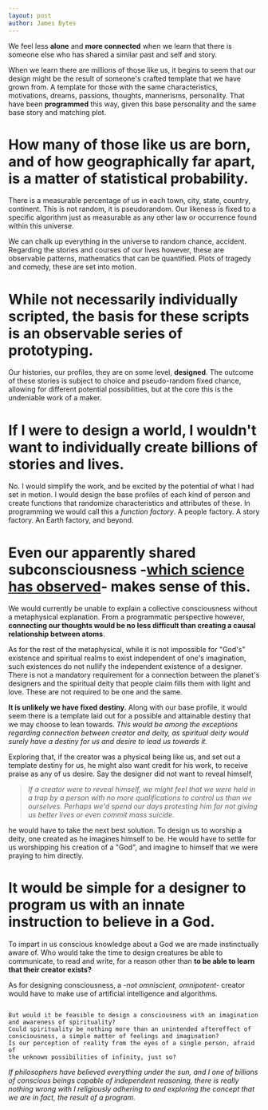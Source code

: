 ```yaml
---
layout: post
author: James Bytes
---
```


 We feel less **alone** and **more connected** when we learn that there is someone else who has shared a similar past and self and story.

 When we learn there are millions of those like us, it begins to seem that our design might be the result of someone's crafted template that we have grown from. A template for those with the same characteristics, motivations, dreams, passions, thoughts, mannerisms, personality. That have been **programmed** this way, given this base personality and the same base story and matching plot.

# How many of those like us are born, and of how geographically far apart, is a matter of statistical probability.

There is a measurable percentage of us in each town, city, state, country, continent. This is not random, it is pseudorandom. Our likeness is fixed to a specific algorithm just as measurable as any other law or occurrence found within this universe.

We can chalk up everything in the universe to random chance, accident. Regarding the stories and courses of our lives however, these are observable patterns, mathematics that can be quantified. Plots of tragedy and comedy, these are set into motion.

# While not necessarily individually scripted, the basis for these scripts is an observable series of prototyping.

Our histories, our profiles, they are on some level, **designed**.
The outcome of these stories is subject to choice and pseudo-random fixed chance, allowing for different potential possibilities, but at the core this is the undeniable work of a maker.

# If I were to design a world, I wouldn't want to individually create billions of stories and lives.

No. I would simplify the work, and be excited by the potential of what I had set in motion. I would design the base profiles of each kind of person and create functions that randomize characteristics and
attributes of these. In programming we would call this a _function factory_. A people factory. A story factory. An Earth factory, and beyond.

<!--
It makes sense why people would want to consciously ignore all of this, that we are of a world designed by us, but I often fail to understand **how** anyone can ignore it, if they really think about it. There's no
mistaking it, theres no other theory or hypothesis that takes into account all of it in such a way. -->

# Even our apparently shared subconsciousness -[which science has observed]("https://earlybirdstreehouse.wordpress.com/2014/12/01/the-crossword-puzzle-phenomenon-by-monica-england/")- makes sense of this.

We would currently be unable to explain a collective consciousness without a metaphysical explanation. From a programmatic perspective however, **connecting our thoughts would be no less difficult than creating a causal
relationship between atoms**.

As for the rest of the metaphysical, while it is not impossible for "God's" existence and spiritual realms to exist independent of one's imagination, such existences do not nullify the independent existence of a designer. There is not a mandatory requirement for a connection between the planet's designers and the spiritual deity that people claim fills them with light and love. These are not required to be one and the same.

**It is unlikely we have fixed destiny.** Along with our base profile, it would seem there is a template laid out for a possible and attainable destiny that we may choose to lean towards. _This would be among the exceptions regarding connection between creator and deity, as spiritual deity would surely have a destiny for us and desire to lead us towards it._

Exploring that, if the creator was a physical being like us, and set out a
template destiny for us, he might also want credit for his work, to receive praise as any of us desire. Say the designer did not want to reveal himself,

> _If a creator were to reveal himself, we might feel that we were held in a trap by a person with no more qualifications to control us than we ourselves. Perhaps we'd spend our days protesting him for not giving us better lives or even commit mass suicide._

he would have to take the next best solution. To design us to worship a deity, one created as he imagines himself to be. He would have to settle for us worshipping his creation of a "God", and imagine to himself that we were praying to him directly.

# It would be simple for a designer to program us with an innate instruction to believe in a God.

To impart in us conscious knowledge about a God we are made instinctually aware of. Who would take the time to design creatures be able to communicate, to read and write, for a reason other than **to be able to learn that their creator exists?**

As for designing consciousness, a _-not omniscient, omnipotent-_ creator would have to make use of artificial intelligence and algorithms.

```

But would it be feasible to design a consciousness with an imagination and awareness of spirituality?
Could spirituality be nothing more than an unintended aftereffect of consciousness, a simple matter of feelings and imagination?
Is our perception of reality from the eyes of a single person, afraid of
the unknown possibilities of infinity, just so?

```

_If philosophers have believed everything under the sun, and I one of billions of conscious beings capable of independent reasoning, there is really nothing wrong with I religiously adhering to and exploring the concept that we are in fact, the result of a program._
